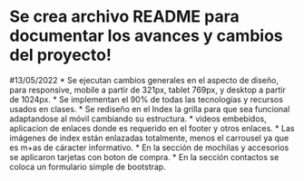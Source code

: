 # Se crea archivo README para documentar los avances y cambios del proyecto!

#13/05/2022
    *   Se ejecutan cambios generales en el aspecto de diseño, para responsive, mobile a partir de 321px,
    tablet 769px, y desktop a partir de 1024px.
    *   Se implementan el 90% de todas las tecnologías y recursos usados en clases.
    *   Se rediseño en el Index la grilla para que sea funcional adaptandose al móvil cambiando su estructura.
    *   videos embebidos, aplicacion de enlaces donde es requerido en el footer y otros enlaces.
    *   Las imágenes de index están enlazadas totalmente, menos el carrousel ya que es m+as de cáracter informativo.
    *   En la sección de mochilas y accesorios se aplicaron tarjetas con boton de compra.
    *   En la sección contactos se coloca un formulario simple de bootstrap.
